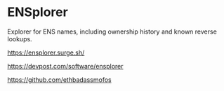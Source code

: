# ENSplorer

Explorer for ENS names, including ownership history and known reverse lookups.

https://ensplorer.surge.sh/

https://devpost.com/software/ensplorer

https://github.com/ethbadassmofos

